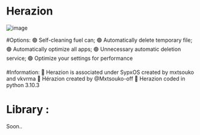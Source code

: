 # Herazion

![image](https://github.com/Mxtsouko-off/Herazion/assets/99751673/17c1a15b-c6c1-4712-aae9-c41a37845469)

#Options:
🟢 Self-cleaning fuel can;
🟢 Automatically delete temporary file;
🟢 Automatically optimize all apps;
🟢 Unnecessary automatic deletion service;
🟢 Optimize your settings for performance

#Information:
📣 Herazion is associated under SypxOS created by mxtsouko and vkvrma
📑 Hérazion created by @Mxtsouko-off
📑 Herazion coded in python 3.10.3

# Library :
Soon..
